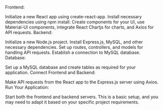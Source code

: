 Frontend:

Initialize a new React app using create-react-app.
Install necessary dependencies using npm install.
Create components for your UI, use Material-UI components, integrate React Chartjs for charts, and Axios for API requests.
Backend:

Initialize a new Node.js project.
Install Express.js, MySQL, and other necessary dependencies.
Set up routes, controllers, and models for handling API requests.
Establish a connection to MySQL database.
Database:

Set up a MySQL database and create tables as required for your application.
Connect Frontend and Backend:

Make API requests from the React app to the Express.js server using Axios.
Run Your Application:

Start both the frontend and backend servers.
This is a basic setup, and you may need to adapt it based on your specific project requirements.
